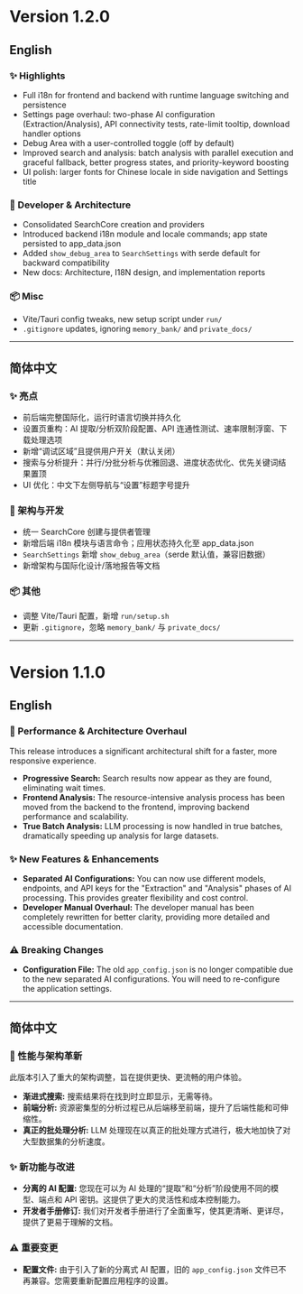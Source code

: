 # Version 1.2.0

## English

### ✨ Highlights
- Full i18n for frontend and backend with runtime language switching and persistence
- Settings page overhaul: two-phase AI configuration (Extraction/Analysis), API connectivity tests, rate-limit tooltip, download handler options
- Debug Area with a user-controlled toggle (off by default)
- Improved search and analysis: batch analysis with parallel execution and graceful fallback, better progress states, and priority-keyword boosting
- UI polish: larger fonts for Chinese locale in side navigation and Settings title

### 🔧 Developer & Architecture
- Consolidated SearchCore creation and providers
- Introduced backend i18n module and locale commands; app state persisted to app_data.json
- Added `show_debug_area` to `SearchSettings` with serde default for backward compatibility
- New docs: Architecture, I18N design, and implementation reports

### 📦 Misc
- Vite/Tauri config tweaks, new setup script under `run/`
- `.gitignore` updates, ignoring `memory_bank/` and `private_docs/`

---

## 简体中文

### ✨ 亮点
- 前后端完整国际化，运行时语言切换并持久化
- 设置页重构：AI 提取/分析双阶段配置、API 连通性测试、速率限制浮窗、下载处理选项
- 新增“调试区域”且提供用户开关（默认关闭）
- 搜索与分析提升：并行/分批分析与优雅回退、进度状态优化、优先关键词结果置顶
- UI 优化：中文下左侧导航与“设置”标题字号提升

### 🔧 架构与开发
- 统一 SearchCore 创建与提供者管理
- 新增后端 i18n 模块与语言命令；应用状态持久化至 app_data.json
- `SearchSettings` 新增 `show_debug_area`（serde 默认值，兼容旧数据）
- 新增架构与国际化设计/落地报告等文档

### 📦 其他
- 调整 Vite/Tauri 配置，新增 `run/setup.sh`
- 更新 `.gitignore`，忽略 `memory_bank/` 与 `private_docs/`

---

# Version 1.1.0

## English

### 🚀 Performance & Architecture Overhaul
This release introduces a significant architectural shift for a faster, more responsive experience.
- **Progressive Search:** Search results now appear as they are found, eliminating wait times.
- **Frontend Analysis:** The resource-intensive analysis process has been moved from the backend to the frontend, improving backend performance and scalability.
- **True Batch Analysis:** LLM processing is now handled in true batches, dramatically speeding up analysis for large datasets.

### ✨ New Features & Enhancements
- **Separated AI Configurations:** You can now use different models, endpoints, and API keys for the "Extraction" and "Analysis" phases of AI processing. This provides greater flexibility and cost control.
- **Developer Manual Overhaul:** The developer manual has been completely rewritten for better clarity, providing more detailed and accessible documentation.

### ⚠️ Breaking Changes
- **Configuration File:** The old `app_config.json` is no longer compatible due to the new separated AI configurations. You will need to re-configure the application settings.

---

## 简体中文

### 🚀 性能与架构革新
此版本引入了重大的架构调整，旨在提供更快、更流畅的用户体验。
- **渐进式搜索:** 搜索结果将在找到时立即显示，无需等待。
- **前端分析:** 资源密集型的分析过程已从后端移至前端，提升了后端性能和可伸缩性。
- **真正的批处理分析:** LLM 处理现在以真正的批处理方式进行，极大地加快了对大型数据集的分析速度。

### ✨ 新功能与改进
- **分离的 AI 配置:** 您现在可以为 AI 处理的“提取”和“分析”阶段使用不同的模型、端点和 API 密钥。这提供了更大的灵活性和成本控制能力。
- **开发者手册修订:** 我们对开发者手册进行了全面重写，使其更清晰、更详尽，提供了更易于理解的文档。

### ⚠️ 重要变更
- **配置文件:** 由于引入了新的分离式 AI 配置，旧的 `app_config.json` 文件已不再兼容。您需要重新配置应用程序的设置。
